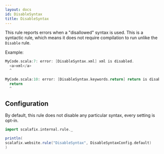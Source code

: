 ```yaml
---
layout: docs
id: DisableSyntax
title: DisableSyntax
---
```


This rule reports errors when a "disallowed" syntax is used. This is a syntactic
rule, which means it does not require compilation to run unlike the `Disable`
rule.

Example:

```scala
MyCode.scala:7: error: [DisableSyntax.xml] xml is disabled.
  <a>xml</a>
  ^
```

```scala
MyCode.scala:10: error: [DisableSyntax.keywords.return] return is disabled.
  return
  ^
```

## Configuration

By default, this rule does not disable any particular syntax, every setting is
opt-in.

```scala mdoc:passthrough
import scalafix.internal.rule._
```

```scala mdoc:passthrough
println(
scalafix.website.rule("DisableSyntax", DisableSyntaxConfig.default)
)
```
